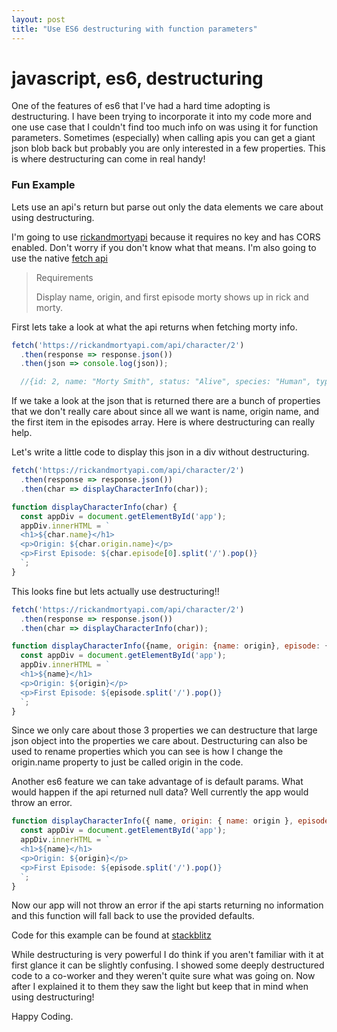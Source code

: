 ```yaml
---
layout: post
title: "Use ES6 destructuring with function parameters"
---
```


# [](#javascript-es6-destructuring)javascript, es6, destructuring

One of the features of es6 that I've had a hard time adopting is destructuring.  I have been trying to incorporate it into my code more and one use case that I couldn't find too much info on was using it for function parameters.  Sometimes (especially) when calling apis you can get a giant json blob back but probably you are only interested in a few properties.  This is where destructuring can come in real handy!

### [](#fun-example)Fun Example

Lets use an api's return but parse out only the data elements we care about using destructuring.

I'm going to use [rickandmortyapi](https://rickandmortyapi.com/documentation#get-a-single-character) because it requires no key and has CORS enabled.  Don't worry if you don't know what that means.  I'm also going to use the native [fetch api](https://developer.mozilla.org/en-US/docs/Web/API/Fetch_API) 

> Requirements
>
> Display name, origin, and first episode morty shows up in rick and morty.

First lets take a look at what the api returns when fetching morty info.

```js
fetch('https://rickandmortyapi.com/api/character/2')
  .then(response => response.json())
  .then(json => console.log(json));

  //{id: 2, name: "Morty Smith", status: "Alive", species: "Human", type: "", ...}
```

If we take a look at the json that is returned there are a bunch of properties that we don't really care about since all we want is name, origin name, and the first item in the episodes array.  Here is where destructuring can really help.

Let's write a little code to display this json in a div without destructuring.

```js
fetch('https://rickandmortyapi.com/api/character/2')
  .then(response => response.json())
  .then(char => displayCharacterInfo(char));

function displayCharacterInfo(char) {
  const appDiv = document.getElementById('app');
  appDiv.innerHTML = `
  <h1>${char.name}</h1>
  <p>Origin: ${char.origin.name}</p>
  <p>First Episode: ${char.episode[0].split('/').pop()}
  `;
}
```

This looks fine but lets actually use destructuring!!

```js
fetch('https://rickandmortyapi.com/api/character/2')
  .then(response => response.json())
  .then(char => displayCharacterInfo(char));

function displayCharacterInfo({name, origin: {name: origin}, episode: {[0]: episode}}) {
  const appDiv = document.getElementById('app');
  appDiv.innerHTML = `
  <h1>${name}</h1>
  <p>Origin: ${origin}</p>
  <p>First Episode: ${episode.split('/').pop()}
  `;
}
```

Since we only care about those 3 properties we can destructure that large json object into the properties we care about.  Destructuring can also be used to rename properties which you can see is how I change the origin.name property to just be called origin in the code.

Another es6 feature we can take advantage of is default params.  What would happen if the api returned null data?  Well currently the app would throw an error.

```js
function displayCharacterInfo({ name, origin: { name: origin }, episode: { [0]: episode } } = { name: 'Unknown', origin: { name: 'Unknown' }, episode: '0' }) {
  const appDiv = document.getElementById('app');
  appDiv.innerHTML = `
  <h1>${name}</h1>
  <p>Origin: ${origin}</p>
  <p>First Episode: ${episode.split('/').pop()}
  `;
}
```

Now our app will not throw an error if the api starts returning no information and this function will fall back to use the provided defaults.

Code for this example can be found at [stackblitz](https://stackblitz.com/edit/parameter-destructuring)

While destructuring is very powerful I do think if you aren't familiar with it at first glance it can be slightly confusing.  I showed some deeply destructured code to a co-worker and they weren't quite sure what was going on.  Now after I explained it to them they saw the light but keep that in mind when using destructuring!

Happy Coding.
